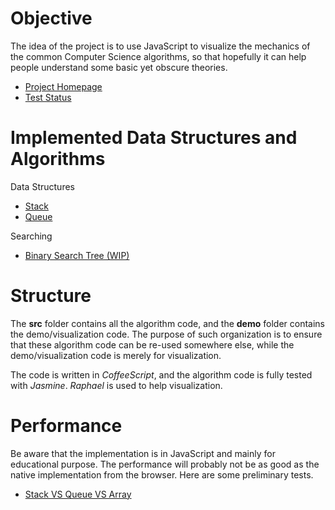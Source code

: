 # Objective

The idea of the project is to use JavaScript to visualize the mechanics of the common Computer Science algorithms, so that hopefully it can help people understand some basic yet obscure theories.

- [Project Homepage](http://marty-wang.github.com/Algorithms/)
- [Test Status](http://marty-wang.github.com/Algorithms/test-js/SpecRunner.html)

# Implemented Data Structures and Algorithms

Data Structures

- [Stack](http://marty-wang.github.com/Algorithms/demo/basics.html#stack)
- [Queue](http://marty-wang.github.com/Algorithms/demo/basics.html#queue)

Searching

- [Binary Search Tree (WIP)](http://marty-wang.github.com/Algorithms/demo/binary_search_tree.html)

# Structure

The **src** folder contains all the algorithm code, and the **demo** folder contains the demo/visualization code. The purpose of such organization is to ensure that these algorithm code can be re-used somewhere else, while the demo/visualization code is merely for visualization.

The code is written in *CoffeeScript*, and the algorithm code is fully tested with *Jasmine*. *Raphael* is used to help visualization.

# Performance

Be aware that the implementation is in JavaScript and mainly for educational purpose. The performance will probably not be as good as the native implementation from the browser. Here are some preliminary tests.

- [Stack VS Queue VS Array](http://jsperf.com/stackvsarray)